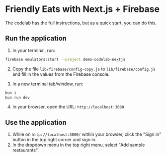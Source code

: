# Friendly Eats with Next.js + Firebase

The codelab has the full instructions, but as a quick start, you can do this.

## Run the application

1. In your terminal, run:

```sh
firebase emulators:start --project demo-codelab-nextjs
```

2. Copy the file `lib/firebase/config-copy.js` to `lib/firebase/config.js` and fill in the values from the Firebase console.

3. In a new terminal tab/window, run:

```sh
bun i
bun run dev
```

4. In your browser, open the URL: `http://localhost:3000`

## Use the application

1. While on `http://localhost:3000/` within your browser, click the "Sign in" button in the top right corner and sign in.
2. In the dropdown menu in the top right menu, select "Add sample restaurants".
